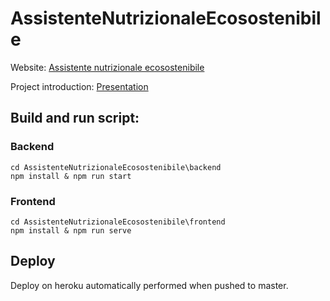 # AssistenteNutrizionaleEcosostenibile
Website:
[Assistente nutrizionale ecosostenibile](https://nutritional-assistant.herokuapp.com/)

Project introduction: [Presentation](https://github.com/T0-B1/AssistenteNutrizionaleEcosostenibile/blob/master/Presentazione.pdf)

## Build and run script:

### Backend
`cd AssistenteNutrizionaleEcosostenibile\backend`  
`npm install & npm run start`

### Frontend
`cd AssistenteNutrizionaleEcosostenibile\frontend`  
`npm install & npm run serve`

## Deploy
Deploy on heroku automatically performed when pushed to master.

